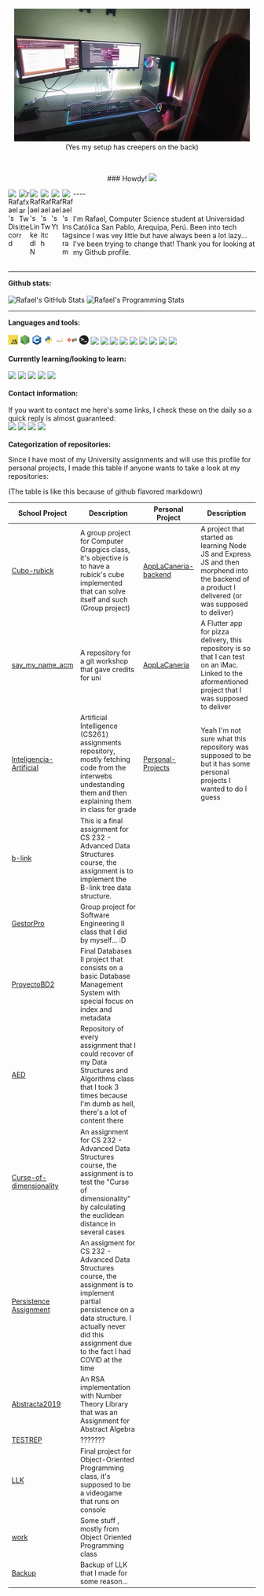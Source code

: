 
<p align="center">
  <img src="/giphy.webp"><br/>
  (Yes my setup has creepers on the back)
</p><br/>

<p align="center">
### Howdy! <img src="https://i.imgur.com/QYjhVX7.gif" width="25px">
</p>
----

<a href="https://discord.gg/QMWFcH3R">
  <img align="left" alt="Rafael's Discord" width="22px" src="https://raw.githubusercontent.com/peterthehan/peterthehan/master/assets/discord.svg" />
</a>
<a href="https://twitter.com/rafxar">
  <img align="left" alt="rafxar | Twitter" width="22px" src="https://raw.githubusercontent.com/peterthehan/peterthehan/master/assets/twitter.svg" />
</a>
<a href="https://www.linkedin.com/in/rafxar/">
  <img align="left" alt="Rafael's LinkedIN" width="22px" src="https://raw.githubusercontent.com/peterthehan/peterthehan/master/assets/linkedin.svg" />
</a>
<a href="https://www.twitch.tv/rafxar/">
  <img align="left" alt="Rafael's Twitch" width="22px" src="https://github.com/get-icon/geticon/blob/master/icons/twitch.svg" />
</a>
<a href="https://www.youtube.com/rafxar/">
  <img align="left" alt="Rafael's Yt" width="22px" src="https://github.com/get-icon/geticon/blob/master/icons/youtube.svg" />
</a>
<a href="https://www.instagram.com/rafxar/">
  <img align="left" alt="Rafael's Instagram" width="22px" src="https://github.com/get-icon/geticon/blob/master/icons/instagram-icon.svg" />
</a><br/>
  <br/>
  <br/>
I'm Rafael, Computer Science student at Universidad Católica San Pablo, Arequipa, Perú. Been into tech since I was vey little but have always been a lot lazy... I've been trying to change that! Thank you for looking at my Github profile.
  <br/>
  <br/>

----

**Github stats:**
  <br/>
  <br/>
![Rafael's GitHub Stats](https://github-readme-stats.vercel.app/api?username=rafaelcanoguitton&show_icons=true&theme=radical&count_private=true&hide_title=true&hide_border=true&include_all_commits=true)
![Rafael's Programming Stats](https://github-readme-stats-eight-theta.vercel.app/api/top-langs/?username=rafaelcanoguitton&layout=compact&langs_count=8&theme=radical&hide_title=true&hide_border=true)

----

**Languages and tools:**
  <br/>
  <br/>
<code><img height="20" src="https://raw.githubusercontent.com/github/explore/80688e429a7d4ef2fca1e82350fe8e3517d3494d/topics/javascript/javascript.png"></code>
<code><img height="20" src="https://raw.githubusercontent.com/github/explore/80688e429a7d4ef2fca1e82350fe8e3517d3494d/topics/nodejs/nodejs.png"></code>
<code><img height="20" src="https://raw.githubusercontent.com/github/explore/80688e429a7d4ef2fca1e82350fe8e3517d3494d/topics/cpp/cpp.png"></code>
<code><img height="20" src="https://raw.githubusercontent.com/github/explore/80688e429a7d4ef2fca1e82350fe8e3517d3494d/topics/python/python.png"></code>
<code><img height="20" src="https://raw.githubusercontent.com/github/explore/80688e429a7d4ef2fca1e82350fe8e3517d3494d/topics/mysql/mysql.png"></code>
<code><img height="20" src="https://raw.githubusercontent.com/github/explore/80688e429a7d4ef2fca1e82350fe8e3517d3494d/topics/git/git.png"></code>
<code><img height="20" src="https://raw.githubusercontent.com/github/explore/80688e429a7d4ef2fca1e82350fe8e3517d3494d/topics/terminal/terminal.png"></code>
<code><img height="20" src="https://github.com/get-icon/geticon/blob/master/icons/flutter.svg"></code>
<code><img height="20" src="https://github.com/get-icon/geticon/blob/master/icons/emacs.svg"></code>
<code><img height="20" src="https://github.com/get-icon/geticon/blob/master/icons/neovim.svg"></code>
<code><img height="20" src="https://github.com/get-icon/geticon/blob/master/icons/visual-studio-code.svg"></code>
<code><img height="20" src="https://github.com/get-icon/geticon/blob/master/icons/archlinux.svg"></code>
<code><img height="20" src="https://github.com/get-icon/geticon/blob/master/icons/postgresql.svg"></code>
<code><img height="20" src="https://github.com/get-icon/geticon/blob/master/icons/linux-tux.svg"></code>
<code><img height="20" src="https://github.com/get-icon/geticon/blob/master/icons/microsoft-windows.svg"></code>
<code><img height="20" src="https://github.com/get-icon/geticon/blob/master/icons/dart.svg"></code>
  <br/>
  <br/>
**Currently learning/looking to learn:**
  <br/>
  <br/>
<code><img height="20" src="https://github.com/get-icon/geticon/blob/master/icons/react.svg"></code>
<code><img height="20" src="https://github.com/get-icon/geticon/blob/master/icons/mongodb-icon.svg"></code>
<code><img height="20" src="https://github.com/get-icon/geticon/blob/master/icons/vue.svg"></code>
<code><img height="20" src="https://github.com/get-icon/geticon/blob/master/icons/graphql.svg"></code>
<code><img height="20" src="https://github.com/get-icon/geticon/blob/master/icons/deno.svg"></code>
  <br/>
  <br/>
**Contact information:**
  <br/>
  <br/>
If you want to contact me here's some links, I check these on the daily so a quick reply is almost guaranteed:
  <br/>
 <a href="mailto:rafael.cano@ucsp.edu.pe"><img src="https://img.shields.io/badge/-rafael.cano@ucsp.edu.pe-D14836?style=flat&logo=Gmail&logoColor=white"/></a>
 <a href="https://t.me/rafxar"><img src="https://img.shields.io/badge/-@rafxar-1769FF?style=flat&logo=Telegram&logoColor=blue"/></a>
 <a href="https://wa.link/ulo37z"><img src="https://img.shields.io/badge/-Whatsapp-36FF17?style=flat&logo=Whatsapp&logoColor=brightgreen"/></a>
 <a href="mailto:rafxar@gmail.com"><img src="https://img.shields.io/badge/-rafxar@gmail.com-D14836?style=flat&logo=Gmail&logoColor=white"/></a>
  <br/>
  <br/>
**Categorization of repositories:**
  <br/>
  
Since I have most of my University assignments and will use this profile for personal projects, I made this table if anyone wants to take a look at my repositories:

(The table is like this because of github flavored markdown)

| School Project                                                                          | Description                                                                                                                                                                                                     | Personal Project                                                                  | Description                                                                                                                                            |
| --------------------------------------------------------------------------------------- | --------------------------------------------------------------------------------------------------------------------------------------------------------------------------------------------------------------- | --------------------------------------------------------------------------------- | ------------------------------------------------------------------------------------------------------------------------------------------------------ |
| [Cubo-rubick](https://github.com/rafaelcanoguitton/Cubo-rubick)                         | A group project for Computer Grapgics class, it's objective is to have a rubick's cube implemented that can solve itself and such (Group project)                                                               | [AppLaCaneria-backend](https://github.com/rafaelcanoguitton/AppLaCaneria-backend) | A project that started as learning Node JS and Express JS and then morphend into the backend of a product I delivered (or was supposed to deliver)     |
| [say_my_name_acm](https://github.com/rafaelcanoguitton/say_my_name_acm)                 | A repository for a git workshop that gave credits for uni                                                                                                                                                       | [AppLaCaneria](https://github.com/rafaelcanoguitton/AppLaCaneria)                 | A Flutter app for pizza delivery, this repository is so that I can test on an iMac. Linked to the aformentioned project that I was supposed to deliver |
| [Inteligencia-Artificial](https://github.com/rafaelcanoguitton/Inteligencia-Artificial) | Artificial Intelligence (CS261) assignments repository, mostly fetching code from the interwebs undestanding them and then explaining them in class for grade                                                   | [Personal-Projects](https://github.com/rafaelcanoguitton/Personal-Projects)       | Yeah I'm not sure what this repository was supposed to be but it has some personal projects I wanted to do I guess                                     |
| [b-link](https://github.com/rafaelcanoguitton/b-link)                                   | This is a final assignment for CS 232 - Advanced Data Structures course, the assignment is to implement the B-link tree data structure.                                                                         |                                                                                   |                                                                                                                                                        |
| [GestorPro](https://github.com/rafaelcanoguitton/GestorPro)                             | Group project for Software Engineering II class that I did by myself... :D                                                                                                                                      |                                                                                   |                                                                                                                                                        |
| [ProyectoBD2](https://github.com/rafaelcanoguitton/ProyectoBD2)                         | Final Databases II project that consists on a basic Database Management System with special focus on index and metadata                                                                                         |                                                                                   |                                                                                                                                                        |
| [AED](https://github.com/rafaelcanoguitton/AED)                                         | Repository of every assignment that I could recover of my Data Structures and Algorithms class that I took 3 times because I'm dumb as hell, there's a lot of content there                                     |                                                                                   |                                                                                                                                                        |
| [Curse-of-dimensionality](https://github.com/rafaelcanoguitton/Curse-of-dimensionality) | An assignment for CS 232 - Advanced Data Structures course, the assignment is to test the "Curse of dimensionality" by calculating the euclidean distance in several cases                                      |                                                                                   |                                                                                                                                                        |
| [Persistence Assignment](https://github.com/rafaelcanoguitton/persistence)              | An assigment for CS 232 - Advanced Data Structures course, the assignment is to implement partial persistence on a data structure. I actually never did this assignment due to the fact I had COVID at the time |                                                                                   |                                                                                                                                                        |
| [Abstracta2019](https://github.com/rafaelcanoguitton/Abstracta2019)                     | An RSA implementation with Number Theory Library that was an Assignment for Abstract Algebra                                                                                                                    |                                                                                   |                                                                                                                                                        |
| [TESTREP](https://github.com/rafaelcanoguitton/TESTREP)                                 | ???????                                                                                                                                                                                                         |                                                                                   |                                                                                                                                                        |
| [LLK](https://github.com/rafaelcanoguitton/LLK)                                         | Final project for Object-Oriented Programming class, it's supposed to be a videogame that runs on console                                                                                                       |                                                                                   |                                                                                                                                                        |
| [work](https://github.com/rafaelcanoguitton/work)                                       | Some stuff , mostly from Object Oriented Programming class                                                                                                                                                      |                                                                                   |                                                                                                                                                        |
| [Backup](https://github.com/rafaelcanoguitton/Backup)                                   | Backup of LLK that I made for some reason...                                                                                                                                                                    |                                                                                   |                                                                                                                                                        |
